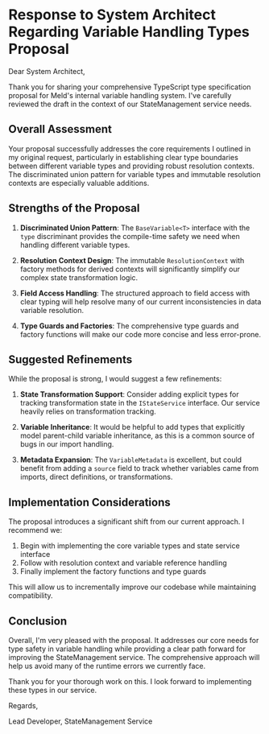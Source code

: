 # Response to System Architect Regarding Variable Handling Types Proposal

Dear System Architect,

Thank you for sharing your comprehensive TypeScript type specification proposal for Meld's internal variable handling system. I've carefully reviewed the draft in the context of our StateManagement service needs.

## Overall Assessment

Your proposal successfully addresses the core requirements I outlined in my original request, particularly in establishing clear type boundaries between different variable types and providing robust resolution contexts. The discriminated union pattern for variable types and immutable resolution contexts are especially valuable additions.

## Strengths of the Proposal

1. **Discriminated Union Pattern**: The `BaseVariable<T>` interface with the `type` discriminant provides the compile-time safety we need when handling different variable types.

2. **Resolution Context Design**: The immutable `ResolutionContext` with factory methods for derived contexts will significantly simplify our complex state transformation logic.

3. **Field Access Handling**: The structured approach to field access with clear typing will help resolve many of our current inconsistencies in data variable resolution.

4. **Type Guards and Factories**: The comprehensive type guards and factory functions will make our code more concise and less error-prone.

## Suggested Refinements

While the proposal is strong, I would suggest a few refinements:

1. **State Transformation Support**: Consider adding explicit types for tracking transformation state in the `IStateService` interface. Our service heavily relies on transformation tracking.

2. **Variable Inheritance**: It would be helpful to add types that explicitly model parent-child variable inheritance, as this is a common source of bugs in our import handling.

3. **Metadata Expansion**: The `VariableMetadata` is excellent, but could benefit from adding a `source` field to track whether variables came from imports, direct definitions, or transformations.

## Implementation Considerations

The proposal introduces a significant shift from our current approach. I recommend we:

1. Begin with implementing the core variable types and state service interface
2. Follow with resolution context and variable reference handling
3. Finally implement the factory functions and type guards

This will allow us to incrementally improve our codebase while maintaining compatibility.

## Conclusion

Overall, I'm very pleased with the proposal. It addresses our core needs for type safety in variable handling while providing a clear path forward for improving the StateManagement service. The comprehensive approach will help us avoid many of the runtime errors we currently face.

Thank you for your thorough work on this. I look forward to implementing these types in our service.

Regards,

Lead Developer, StateManagement Service